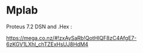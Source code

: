 Mplab
=====

Proteus 7.2 DSN and .Hex :

https://mega.co.nz/#!zxAySaRb!QotHIQF8zC4AfgE7-6zKGV1LXhl_chTZExHsUJ8HdM4
